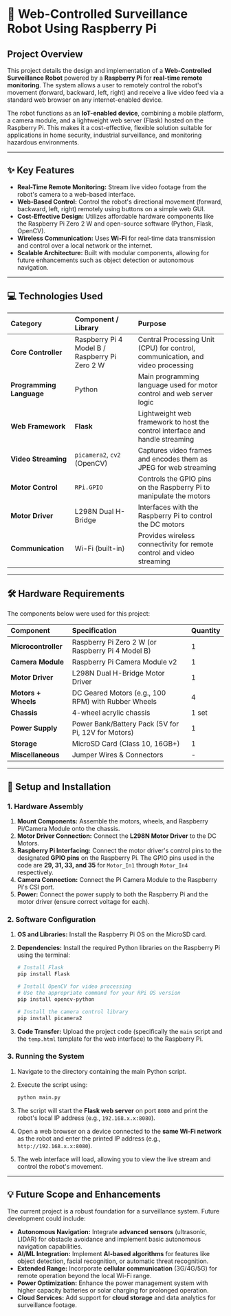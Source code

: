 # 🤖 Web-Controlled Surveillance Robot Using Raspberry Pi

## Project Overview

This project details the design and implementation of a **Web-Controlled Surveillance Robot** powered by a **Raspberry Pi** for **real-time remote monitoring**. The system allows a user to remotely control the robot's movement (forward, backward, left, right) and receive a live video feed via a standard web browser on any internet-enabled device.

The robot functions as an **IoT-enabled device**, combining a mobile platform, a camera module, and a lightweight web server (Flask) hosted on the Raspberry Pi. This makes it a cost-effective, flexible solution suitable for applications in home security, industrial surveillance, and monitoring hazardous environments.

---

## ✨ Key Features

* **Real-Time Remote Monitoring:** Stream live video footage from the robot's camera to a web-based interface.
* **Web-Based Control:** Control the robot's directional movement (forward, backward, left, right) remotely using buttons on a simple web GUI.
* **Cost-Effective Design:** Utilizes affordable hardware components like the Raspberry Pi Zero 2 W and open-source software (Python, Flask, OpenCV).
* **Wireless Communication:** Uses **Wi-Fi** for real-time data transmission and control over a local network or the internet.
* **Scalable Architecture:** Built with modular components, allowing for future enhancements such as object detection or autonomous navigation.

---

## 💻 Technologies Used

| Category | Component / Library | Purpose |
| :--- | :--- | :--- |
| **Core Controller** | Raspberry Pi 4 Model B / Raspberry Pi Zero 2 W | Central Processing Unit (CPU) for control, communication, and video processing |
| **Programming Language** | Python | Main programming language used for motor control and web server logic |
| **Web Framework** | **Flask** | Lightweight web framework to host the control interface and handle streaming |
| **Video Streaming** | `picamera2`, `cv2` (OpenCV) | Captures video frames and encodes them as JPEG for web streaming |
| **Motor Control** | `RPi.GPIO` | Controls the GPIO pins on the Raspberry Pi to manipulate the motors |
| **Motor Driver** | L298N Dual H-Bridge | Interfaces with the Raspberry Pi to control the DC motors |
| **Communication** | Wi-Fi (built-in) | Provides wireless connectivity for remote control and video streaming |

---

## 🛠️ Hardware Requirements

The components below were used for this project:

| Component | Specification | Quantity |
| :--- | :--- | :--- |
| **Microcontroller** | Raspberry Pi Zero 2 W (or Raspberry Pi 4 Model B) | 1 |
| **Camera Module** | Raspberry Pi Camera Module v2 | 1 |
| **Motor Driver** | L298N Dual H-Bridge Motor Driver | 1 |
| **Motors + Wheels** | DC Geared Motors (e.g., 100 RPM) with Rubber Wheels | 4 |
| **Chassis** | 4-wheel acrylic chassis | 1 set |
| **Power Supply** | Power Bank/Battery Pack (5V for Pi, 12V for Motors) | 1 |
| **Storage** | MicroSD Card (Class 10, 16GB+) | 1 |
| **Miscellaneous** | Jumper Wires & Connectors | - |

---

## 🚀 Setup and Installation

### 1. Hardware Assembly

1.  **Mount Components:** Assemble the motors, wheels, and Raspberry Pi/Camera Module onto the chassis.
2.  **Motor Driver Connection:** Connect the **L298N Motor Driver** to the DC Motors.
3.  **Raspberry Pi Interfacing:** Connect the motor driver's control pins to the designated **GPIO pins** on the Raspberry Pi. The GPIO pins used in the code are **29, 31, 33, and 35** for `Motor_In1` through `Motor_In4` respectively.
4.  **Camera Connection:** Connect the Pi Camera Module to the Raspberry Pi's CSI port.
5.  **Power:** Connect the power supply to both the Raspberry Pi and the motor driver (ensure correct voltage for each).

### 2. Software Configuration

1.  **OS and Libraries:** Install the Raspberry Pi OS on the MicroSD card.
2.  **Dependencies:** Install the required Python libraries on the Raspberry Pi using the terminal:

    ```bash
    # Install Flask
    pip install Flask

    # Install OpenCV for video processing
    # Use the appropriate command for your RPi OS version
    pip install opencv-python

    # Install the camera control library
    pip install picamera2
    ```

3.  **Code Transfer:** Upload the project code (specifically the `main` script and the `temp.html` template for the web interface) to the Raspberry Pi.

### 3. Running the System

1.  Navigate to the directory containing the main Python script.
2.  Execute the script using:

    ```bash
    python main.py
    ```

3.  The script will start the **Flask web server** on port `8080` and print the robot's local IP address (e.g., `192.168.x.x:8080`).
4.  Open a web browser on a device connected to the **same Wi-Fi network** as the robot and enter the printed IP address (e.g., `http://192.168.x.x:8080`).
5.  The web interface will load, allowing you to view the live stream and control the robot's movement.

---

## 💡 Future Scope and Enhancements

The current project is a robust foundation for a surveillance system. Future development could include:

* **Autonomous Navigation:** Integrate **advanced sensors** (ultrasonic, LIDAR) for obstacle avoidance and implement basic autonomous navigation capabilities.
* **AI/ML Integration:** Implement **AI-based algorithms** for features like object detection, facial recognition, or automatic threat recognition.
* **Extended Range:** Incorporate **cellular communication** (3G/4G/5G) for remote operation beyond the local Wi-Fi range.
* **Power Optimization:** Enhance the power management system with higher capacity batteries or solar charging for prolonged operation.
* **Cloud Services:** Add support for **cloud storage** and data analytics for surveillance footage.
